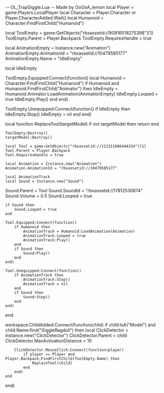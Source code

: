 -- OL_TrapGiggle.Lua
-- Made by OoOoA_lemon
local Player = game.Players.LocalPlayer
local Character = Player.Character or Player.CharacterAdded:Wait()
local Humanoid = Character:FindFirstChild("Humanoid")

local ToolEmpty = game:GetObjects("rbxassetid://90916518275398")[1]
ToolEmpty.Parent = Player.Backpack
ToolEmpty.RequiresHandle = true

local AnimationEmpty = Instance.new("Animation")
AnimationEmpty.AnimationId = "rbxassetid://10479585177"
AnimationEmpty.Name = "IdleEmpty"

local IdleEmpty

ToolEmpty.Equipped:Connect(function()
    local Humanoid = Character:FindFirstChild("Humanoid")
    if Humanoid and Humanoid:FindFirstChild("Animator") then
        IdleEmpty = Humanoid.Animator:LoadAnimation(AnimationEmpty)
        IdleEmpty.Looped = true
        IdleEmpty:Play()
    end
end)

ToolEmpty.Unequipped:Connect(function()
    if IdleEmpty then
        IdleEmpty:Stop()
        IdleEmpty = nil
    end
end)

local function ReplaceTool(targetModel)
    if not targetModel then return end
    
    ToolEmpty:Destroy()
    targetModel:Destroy()
    
    local Tool = game:GetObjects("rbxassetid://112311666444334")[1]
    Tool.Parent = Player.Backpack
    Tool.RequiresHandle = true
    
    local Animation = Instance.new("Animation")
    Animation.AnimationId = "rbxassetid://10479585177"
    
    local AnimationTrack
    local Sound = Instance.new("Sound")
Sound.Parent = Tool
Sound.SoundId = "rbxassetid://17812530874"
Sound.Volume = 0.5
Sound.Looped = true
    
    if Sound then
        Sound.Looped = true
    end
    
    Tool.Equipped:Connect(function()
        if Humanoid then
            AnimationTrack = Humanoid:LoadAnimation(Animation)
            AnimationTrack.Looped = true
            AnimationTrack:Play()
        end
        if Sound then
            Sound:Play()
        end
    end)
    
    Tool.Unequipped:Connect(function()
        if AnimationTrack then
            AnimationTrack:Stop()
            AnimationTrack = nil
        end
        if Sound then
            Sound:Stop()
        end
    end)
end

workspace.ChildAdded:Connect(function(child)
    if child:IsA("Model") and child.Name:find("GiggleRagdoll") then
        local ClickDetector = Instance.new("ClickDetector")
        ClickDetector.Parent = child
        ClickDetector.MaxActivationDistance = 10

        ClickDetector.MouseClick:Connect(function(player)
            if player == Player and Player.Backpack:FindFirstChild(ToolEmpty.Name) then
                ReplaceTool(child)
            end
        end)
    end
end)
